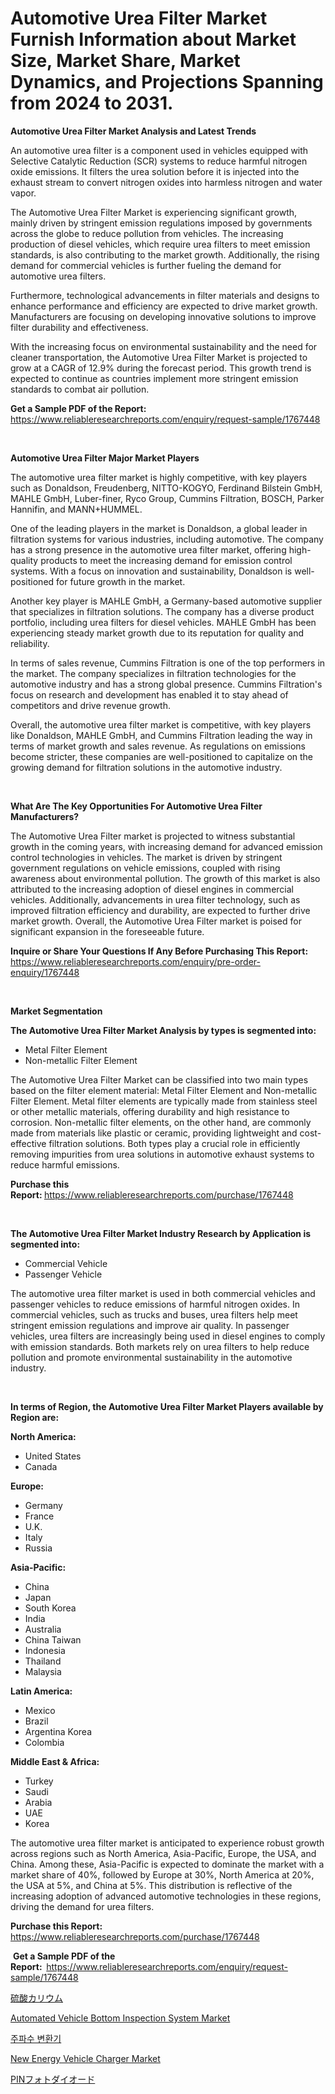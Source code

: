 <p><h1>Automotive Urea Filter Market Furnish Information about Market Size, Market Share, Market Dynamics, and Projections Spanning from 2024 to 2031.</h1></p><p><strong>Automotive Urea Filter Market Analysis and Latest Trends</strong></p>
<p><p>An automotive urea filter is a component used in vehicles equipped with Selective Catalytic Reduction (SCR) systems to reduce harmful nitrogen oxide emissions. It filters the urea solution before it is injected into the exhaust stream to convert nitrogen oxides into harmless nitrogen and water vapor.</p><p>The Automotive Urea Filter Market is experiencing significant growth, mainly driven by stringent emission regulations imposed by governments across the globe to reduce pollution from vehicles. The increasing production of diesel vehicles, which require urea filters to meet emission standards, is also contributing to the market growth. Additionally, the rising demand for commercial vehicles is further fueling the demand for automotive urea filters.</p><p>Furthermore, technological advancements in filter materials and designs to enhance performance and efficiency are expected to drive market growth. Manufacturers are focusing on developing innovative solutions to improve filter durability and effectiveness.</p><p>With the increasing focus on environmental sustainability and the need for cleaner transportation, the Automotive Urea Filter Market is projected to grow at a CAGR of 12.9% during the forecast period. This growth trend is expected to continue as countries implement more stringent emission standards to combat air pollution.</p></p>
<p><strong>Get a Sample PDF of the Report:&nbsp;</strong> <a href="https://www.reliableresearchreports.com/enquiry/request-sample/1767448">https://www.reliableresearchreports.com/enquiry/request-sample/1767448</a></p>
<p>&nbsp;</p>
<p><strong>Automotive Urea Filter Major Market Players</strong></p>
<p><p>The automotive urea filter market is highly competitive, with key players such as Donaldson, Freudenberg, NITTO-KOGYO, Ferdinand Bilstein GmbH, MAHLE GmbH, Luber-finer, Ryco Group, Cummins Filtration, BOSCH, Parker Hannifin, and MANN+HUMMEL.</p><p>One of the leading players in the market is Donaldson, a global leader in filtration systems for various industries, including automotive. The company has a strong presence in the automotive urea filter market, offering high-quality products to meet the increasing demand for emission control systems. With a focus on innovation and sustainability, Donaldson is well-positioned for future growth in the market.</p><p>Another key player is MAHLE GmbH, a Germany-based automotive supplier that specializes in filtration solutions. The company has a diverse product portfolio, including urea filters for diesel vehicles. MAHLE GmbH has been experiencing steady market growth due to its reputation for quality and reliability.</p><p>In terms of sales revenue, Cummins Filtration is one of the top performers in the market. The company specializes in filtration technologies for the automotive industry and has a strong global presence. Cummins Filtration's focus on research and development has enabled it to stay ahead of competitors and drive revenue growth.</p><p>Overall, the automotive urea filter market is competitive, with key players like Donaldson, MAHLE GmbH, and Cummins Filtration leading the way in terms of market growth and sales revenue. As regulations on emissions become stricter, these companies are well-positioned to capitalize on the growing demand for filtration solutions in the automotive industry.</p></p>
<p>&nbsp;</p>
<p><strong>What Are The Key Opportunities For Automotive Urea Filter Manufacturers?</strong></p>
<p><p>The Automotive Urea Filter market is projected to witness substantial growth in the coming years, with increasing demand for advanced emission control technologies in vehicles. The market is driven by stringent government regulations on vehicle emissions, coupled with rising awareness about environmental pollution. The growth of this market is also attributed to the increasing adoption of diesel engines in commercial vehicles. Additionally, advancements in urea filter technology, such as improved filtration efficiency and durability, are expected to further drive market growth. Overall, the Automotive Urea Filter market is poised for significant expansion in the foreseeable future.</p></p>
<p><strong>Inquire or Share Your Questions If Any Before Purchasing This Report:</strong> <a href="https://www.reliableresearchreports.com/enquiry/pre-order-enquiry/1767448">https://www.reliableresearchreports.com/enquiry/pre-order-enquiry/1767448</a></p>
<p>&nbsp;</p>
<p><strong>Market Segmentation</strong></p>
<p><strong>The Automotive Urea Filter Market Analysis by types is segmented into:</strong></p>
<p><ul><li>Metal Filter Element</li><li>Non-metallic Filter Element</li></ul></p>
<p><p>The Automotive Urea Filter Market can be classified into two main types based on the filter element material: Metal Filter Element and Non-metallic Filter Element. Metal filter elements are typically made from stainless steel or other metallic materials, offering durability and high resistance to corrosion. Non-metallic filter elements, on the other hand, are commonly made from materials like plastic or ceramic, providing lightweight and cost-effective filtration solutions. Both types play a crucial role in efficiently removing impurities from urea solutions in automotive exhaust systems to reduce harmful emissions.</p></p>
<p><strong>Purchase this Report:&nbsp;</strong><a href="https://www.reliableresearchreports.com/purchase/1767448">https://www.reliableresearchreports.com/purchase/1767448</a></p>
<p>&nbsp;</p>
<p><strong>The Automotive Urea Filter Market Industry Research by Application is segmented into:</strong></p>
<p><ul><li>Commercial Vehicle</li><li>Passenger Vehicle</li></ul></p>
<p><p>The automotive urea filter market is used in both commercial vehicles and passenger vehicles to reduce emissions of harmful nitrogen oxides. In commercial vehicles, such as trucks and buses, urea filters help meet stringent emission regulations and improve air quality. In passenger vehicles, urea filters are increasingly being used in diesel engines to comply with emission standards. Both markets rely on urea filters to help reduce pollution and promote environmental sustainability in the automotive industry.</p></p>
<p>&nbsp;</p>
<p><strong>In terms of Region, the Automotive Urea Filter Market Players available by Region are:</strong></p>
<p>
    <p> <strong> North America: </strong>
        <ul>
            <li>United States</li>
            <li>Canada</li>
        </ul>
        </p> 
    <p> <strong> Europe: </strong>
        <ul>
            <li>Germany</li>
            <li>France</li>
            <li>U.K.</li>
            <li>Italy</li>
            <li>Russia</li>
        </ul>
        </p> 
    <p> <strong> Asia-Pacific: </strong>
        <ul>
            <li>China</li>
            <li>Japan</li>
            <li>South Korea</li>
            <li>India</li>
            <li>Australia</li>
            <li>China Taiwan</li>
            <li>Indonesia</li>
            <li>Thailand</li>
            <li>Malaysia</li>
        </ul>
        </p> 
    <p> <strong> Latin America: </strong>
        <ul>
            <li>Mexico</li>
            <li>Brazil</li>
            <li>Argentina Korea</li>
            <li>Colombia</li>
        </ul>
        </p> 
    <p> <strong> Middle East & Africa: </strong>
        <ul>
            <li>Turkey</li>
            <li>Saudi</li>
            <li>Arabia</li>
            <li>UAE</li>
            <li>Korea</li>
        </ul>
    </p>
    </p>
<p><p>The automotive urea filter market is anticipated to experience robust growth across regions such as North America, Asia-Pacific, Europe, the USA, and China. Among these, Asia-Pacific is expected to dominate the market with a market share of 40%, followed by Europe at 30%, North America at 20%, the USA at 5%, and China at 5%. This distribution is reflective of the increasing adoption of advanced automotive technologies in these regions, driving the demand for urea filters.</p></p>
<p><strong>Purchase this Report: </strong><a href="https://www.reliableresearchreports.com/purchase/1767448">https://www.reliableresearchreports.com/purchase/1767448</a></p>
<p>&nbsp;<strong>Get a Sample PDF of the Report:&nbsp;&nbsp;</strong><a href="https://www.reliableresearchreports.com/enquiry/request-sample/1767448">https://www.reliableresearchreports.com/enquiry/request-sample/1767448</a></p>
<p><strong></strong></p>
<p><p><a href="https://medium.com/@ozar19732009/%E3%82%AB%E3%83%AA%E3%82%A6%E3%83%A0%E7%A1%AB%E9%85%B8%E5%A1%A9%E5%B8%82%E5%A0%B4%E8%A6%8F%E6%A8%A1-%E5%B8%82%E5%A0%B4%E5%B1%95%E6%9C%9B%E3%81%8A%E3%82%88%E3%81%B3%E5%B8%82%E5%A0%B4%E4%BA%88%E6%B8%AC-2024%E5%B9%B4%E3%81%8B%E3%82%892031%E5%B9%B4-12c42af203d9">硫酸カリウム</a></p><p><a href="https://github.com/jsmusil/Market-Research-Report-List-2/blob/main/automated-vehicle-bottom-inspection-system-market.md">Automated Vehicle Bottom Inspection System Market</a></p><p><a href="https://medium.com/@frankpeters35/%EC%A3%BC%ED%8C%8C%EC%88%98-%EC%BB%A8%EB%B2%84%ED%84%B0-%EC%8B%9C%EC%9E%A5-%EA%B2%BD%EC%9F%81-%EB%B6%84%EC%84%9D-%EC%8B%9C%EC%9E%A5-%EB%8F%99%ED%96%A5-%EB%B0%8F-2031%EB%85%84%EA%B9%8C%EC%A7%80%EC%9D%98-%EC%A0%84%EB%A7%9D-92b3b40eac4b">주파수 변환기</a></p><p><a href="https://github.com/bmorecock/Market-Research-Report-List-2/blob/main/new-energy-vehicle-charger-market.md">New Energy Vehicle Charger Market</a></p><p><a href="https://medium.com/@ozar19732009/pin%E5%86%99%E7%9C%9F%E3%83%80%E3%82%A4%E3%82%AA%E3%83%BC%E3%83%89%E5%B8%82%E5%A0%B4-%E6%88%90%E5%8A%9F%E3%81%99%E3%82%8B%E3%83%93%E3%82%B8%E3%83%8D%E3%82%B9%E6%88%A6%E7%95%A5%E3%81%AE%E9%8D%B52031%E5%B9%B4%E3%81%BE%E3%81%A7%E3%81%AE%E4%BA%88%E6%B8%AC-a9e9e9ad81fe">PINフォトダイオード</a></p></p>